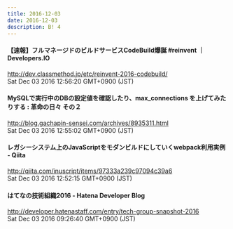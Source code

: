 ```yaml
---
title: 2016-12-03
date: 2016-12-03
description: B! 4
---
```


#### 【速報】フルマネージドのビルドサービスCodeBuild爆誕 #reinvent ｜ Developers.IO
http://dev.classmethod.jp/etc/reinvent-2016-codebuild/<br>
Sat Dec 03 2016 12:56:20 GMT+0900 (JST)<br>


#### MySQLで実行中のDBの設定値を確認したり、max_connections を上げてみたりする : 革命の日々 その２
http://blog.gachapin-sensei.com/archives/8935311.html<br>
Sat Dec 03 2016 12:55:02 GMT+0900 (JST)<br>


#### レガシーシステム上のJavaScriptをモダンビルドにしていくwebpack利用実例 - Qiita
http://qiita.com/inuscript/items/97333a239c97094c39a6<br>
Sat Dec 03 2016 12:52:15 GMT+0900 (JST)<br>


#### はてなの技術組織2016 - Hatena Developer Blog
http://developer.hatenastaff.com/entry/tech-group-snapshot-2016<br>
Sat Dec 03 2016 09:26:40 GMT+0900 (JST)<br>


